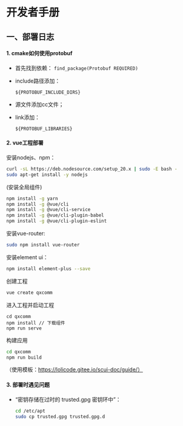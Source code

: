 # 开发者手册

## 一、部署日志

#### 1. cmake如何使用protobuf

* 首先找到依赖：
  `find_package(Protobuf REQUIRED)`

* include路径添加：

  `${PROTOBUF_INCLUDE_DIRS}`

* 源文件添加cc文件；

* link添加：

  `${PROTOBUF_LIBRARIES}`

#### 2. vue工程部署

安装nodejs、npm：

```sh
curl -sL https://deb.nodesource.com/setup_20.x | sudo -E bash -
sudo apt-get install -y nodejs
```

(安装全局组件)

```sh
npm install -g yarn
npm install -g @vue/cli
npm install -g @vue/cli-service
npm install -g @vue/cli-plugin-babel
npm install -g @vue/cli-plugin-eslint
```

安装vue-router:

```sh
sudo npm install vue-router
```

安装element ui：

```sh
npm install element-plus --save
```

创建工程

```sh
vue create qxcomm
```

进入工程并启动工程

```
cd qxcomm
npm install // 下载组件
npm run serve
```

构建应用

```sh
cd qxcomm
npm run build
```



（使用模板：https://lolicode.gitee.io/scui-doc/guide/）



#### 3. 部署时遇见问题

* “密钥存储在过时的 trusted.gpg 密钥环中”：

  ```sh
  cd /etc/apt
  sudo cp trusted.gpg trusted.gpg.d
  ```

  
